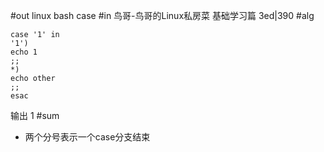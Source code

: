 #out
linux bash case
#in
鸟哥-鸟哥的Linux私房菜 基础学习篇 3ed|390
#alg
```
case '1' in
'1')
echo 1
;;
*)
echo other
;;
esac
```
输出 1
#sum
- 两个分号表示一个case分支结束

